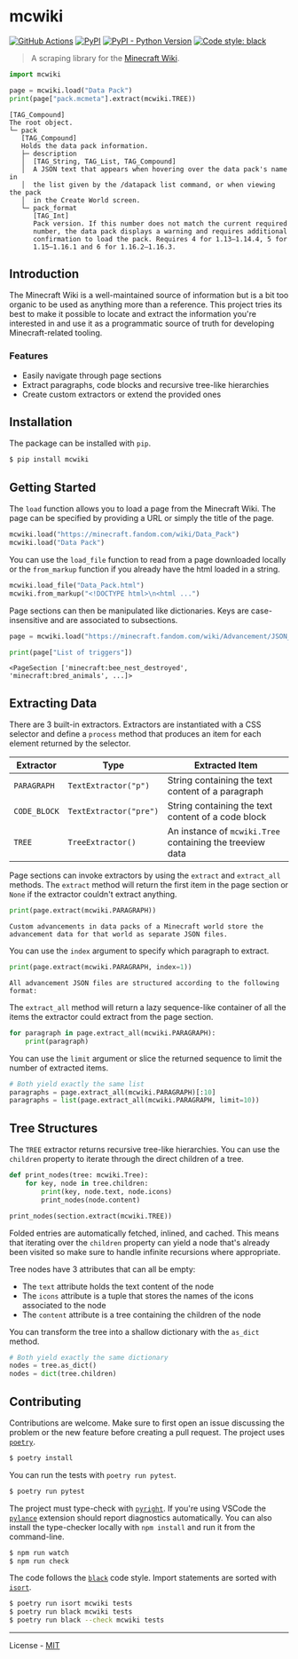 # mcwiki

[![GitHub Actions](https://github.com/vberlier/mcwiki/workflows/CI/badge.svg)](https://github.com/vberlier/mcwiki/actions)
[![PyPI](https://img.shields.io/pypi/v/mcwiki.svg)](https://pypi.org/project/mcwiki/)
[![PyPI - Python Version](https://img.shields.io/pypi/pyversions/mcwiki.svg)](https://pypi.org/project/mcwiki/)
[![Code style: black](https://img.shields.io/badge/code%20style-black-000000.svg)](https://github.com/ambv/black)

> A scraping library for the [Minecraft Wiki](https://minecraft.fandom.com/wiki/Minecraft_Wiki).

```python
import mcwiki

page = mcwiki.load("Data Pack")
print(page["pack.mcmeta"].extract(mcwiki.TREE))
```

```
[TAG_Compound]
The root object.
└─ pack
   [TAG_Compound]
   Holds the data pack information.
   ├─ description
   │  [TAG_String, TAG_List, TAG_Compound]
   │  A JSON text that appears when hovering over the data pack's name in
   │  the list given by the /datapack list command, or when viewing the pack
   │  in the Create World screen.
   └─ pack_format
      [TAG_Int]
      Pack version. If this number does not match the current required
      number, the data pack displays a warning and requires additional
      confirmation to load the pack. Requires 4 for 1.13–1.14.4, 5 for
      1.15–1.16.1 and 6 for 1.16.2–1.16.3.
```

## Introduction

The Minecraft Wiki is a well-maintained source of information but is a bit too organic to be used as anything more than a reference. This project tries its best to make it possible to locate and extract the information you're interested in and use it as a programmatic source of truth for developing Minecraft-related tooling.

### Features

- Easily navigate through page sections
- Extract paragraphs, code blocks and recursive tree-like hierarchies
- Create custom extractors or extend the provided ones

## Installation

The package can be installed with `pip`.

```bash
$ pip install mcwiki
```

## Getting Started

The `load` function allows you to load a page from the Minecraft Wiki. The page can be specified by providing a URL or simply the title of the page.

```python
mcwiki.load("https://minecraft.fandom.com/wiki/Data_Pack")
mcwiki.load("Data Pack")
```

You can use the `load_file` function to read from a page downloaded locally or the `from_markup` function if you already have the html loaded in a string.

```python
mcwiki.load_file("Data_Pack.html")
mcwiki.from_markup("<!DOCTYPE html>\n<html ...")
```

Page sections can then be manipulated like dictionaries. Keys are case-insensitive and are associated to subsections.

```python
page = mcwiki.load("https://minecraft.fandom.com/wiki/Advancement/JSON_format")

print(page["List of triggers"])
```

```
<PageSection ['minecraft:bee_nest_destroyed', 'minecraft:bred_animals', ...]>
```

## Extracting Data

There are 3 built-in extractors. Extractors are instantiated with a CSS selector and define a `process` method that produces an item for each element returned by the selector.

| Extractor    | Type                   | Extracted Item                                            |
| ------------ | ---------------------- | --------------------------------------------------------- |
| `PARAGRAPH`  | `TextExtractor("p")`   | String containing the text content of a paragraph         |
| `CODE_BLOCK` | `TextExtractor("pre")` | String containing the text content of a code block        |
| `TREE`       | `TreeExtractor()`      | An instance of `mcwiki.Tree` containing the treeview data |

Page sections can invoke extractors by using the `extract` and `extract_all` methods. The `extract` method will return the first item in the page section or `None` if the extractor couldn't extract anything.

```python
print(page.extract(mcwiki.PARAGRAPH))
```

```
Custom advancements in data packs of a Minecraft world store the advancement data for that world as separate JSON files.
```

You can use the `index` argument to specify which paragraph to extract.

```python
print(page.extract(mcwiki.PARAGRAPH, index=1))
```

```
All advancement JSON files are structured according to the following format:
```

The `extract_all` method will return a lazy sequence-like container of all the items the extractor could extract from the page section.

```python
for paragraph in page.extract_all(mcwiki.PARAGRAPH):
    print(paragraph)
```

You can use the `limit` argument or slice the returned sequence to limit the number of extracted items.

```python
# Both yield exactly the same list
paragraphs = page.extract_all(mcwiki.PARAGRAPH)[:10]
paragraphs = list(page.extract_all(mcwiki.PARAGRAPH, limit=10))
```

## Tree Structures

The `TREE` extractor returns recursive tree-like hierarchies. You can use the `children` property to iterate through the direct children of a tree.

```python
def print_nodes(tree: mcwiki.Tree):
    for key, node in tree.children:
        print(key, node.text, node.icons)
        print_nodes(node.content)

print_nodes(section.extract(mcwiki.TREE))
```

Folded entries are automatically fetched, inlined, and cached. This means that iterating over the `children` property can yield a node that's already been visited so make sure to handle infinite recursions where appropriate.

Tree nodes have 3 attributes that can all be empty:

- The `text` attribute holds the text content of the node
- The `icons` attribute is a tuple that stores the names of the icons associated to the node
- The `content` attribute is a tree containing the children of the node

You can transform the tree into a shallow dictionary with the `as_dict` method.

```python
# Both yield exactly the same dictionary
nodes = tree.as_dict()
nodes = dict(tree.children)
```

## Contributing

Contributions are welcome. Make sure to first open an issue discussing the problem or the new feature before creating a pull request. The project uses [`poetry`](https://python-poetry.org/).

```bash
$ poetry install
```

You can run the tests with `poetry run pytest`.

```bash
$ poetry run pytest
```

The project must type-check with [`pyright`](https://github.com/microsoft/pyright). If you're using VSCode the [`pylance`](https://marketplace.visualstudio.com/items?itemName=ms-python.vscode-pylance) extension should report diagnostics automatically. You can also install the type-checker locally with `npm install` and run it from the command-line.

```bash
$ npm run watch
$ npm run check
```

The code follows the [`black`](https://github.com/psf/black) code style. Import statements are sorted with [`isort`](https://pycqa.github.io/isort/).

```bash
$ poetry run isort mcwiki tests
$ poetry run black mcwiki tests
$ poetry run black --check mcwiki tests
```

---

License - [MIT](https://github.com/vberlier/mcwiki/blob/main/LICENSE)
